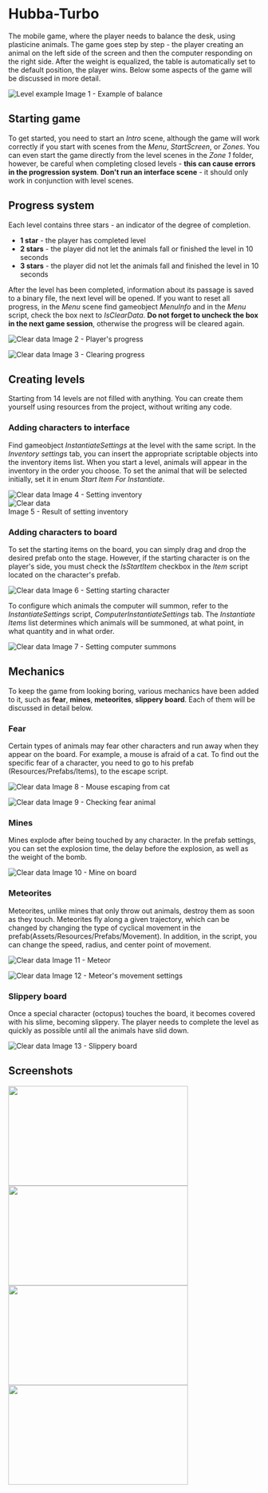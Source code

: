 # Hubba-Turbo
The mobile game, where the player needs to balance the desk, using plasticine animals. The game goes step by step - the player creating an animal on the left side of the screen and then the computer responding on the right side. After the weight is equalized, the table is automatically set to the default position, the player wins. Below some aspects of the game will be discussed in more detail.

![Level example](/Hubba-Turbo/Assets/ScreenShots/VictoryScreen.png "LevelExample")
Image 1 - Example of balance
## Starting game
To get started, you need to start an _Intro_ scene, although the game will work correctly if you start with scenes from the _Menu_, _StartScreen_, or _Zones_. You can even start the game directly from the level scenes in the _Zone 1_ folder, however, be careful when completing closed levels - __this can cause errors in the progression system__. __Don't run an interface scene__ - it should only work in conjunction with level scenes.
## Progress system
Each level contains three stars - an indicator of the degree of completion.
- __1 star__ - the player has completed level
- __2 stars__ - the player did not let the animals fall or finished the level in 10 seconds
- __3 stars__ - the player did not let the animals fall and finished the level in 10 seconds

After the level has been completed, information about its passage is saved to a binary file, the next level will be opened. If you want to reset all progress, in the _Menu_ scene find gameobject _MenuInfo_ and in the _Menu_ script, check the box next to _IsClearData_. __Do not forget to uncheck the box in the next game session__, otherwise the progress will be cleared again.

![Clear data](/Hubba-Turbo/Assets/ScreenShots/LevelsScreen.png "Clear data")
Image 2 - Player's progress

![Clear data](/Hubba-Turbo/Assets/ScreenShots/ClearScreen.png "Clear data")
Image 3 - Clearing progress

## Creating levels
Starting from 14 levels are not filled with anything. You can create them yourself using resources from the project, without writing any code.
### Adding characters to interface
Find gameobject _InstantiateSettings_ at the level with the same script. In the _Inventory settings_ tab, you can insert the appropriate scriptable objects into the inventory items list. When you start a level, animals will appear in the inventory in the order you choose. To set the animal that will be selected initially, set it in enum _Start Item  For Instantiate_.

![Clear data](/Hubba-Turbo/Assets/ScreenShots/SetInventoryScreen.png "Clear data")
Image 4 - Setting inventory <br>
![Clear data](/Hubba-Turbo/Assets/ScreenShots/InventoryScreen.png "Clear data") <br>
Image 5 - Result of setting inventory
### Adding characters to board
To set the starting items on the board, you can simply drag and drop the desired prefab onto the stage. However, if the starting character is on the player's side, you must check the _IsStartItem_ checkbox in the _Item_ script located on the character's prefab.

![Clear data](/Hubba-Turbo/Assets/ScreenShots/ItemScreen.png "Clear data")
Image 6 - Setting starting character

To configure which animals the computer will summon, refer to the _InstantiateSettings_ script, _ComputerInstantiateSettings_ tab. The _Instantiate Items_ list determines which animals will be summoned, at what point, in what quantity and in what order.

![Clear data](/Hubba-Turbo/Assets/ScreenShots/ComputerSettingsScreen.png "Clear data")
Image 7 - Setting computer summons

## Mechanics
To keep the game from looking boring, various mechanics have been added to it, such as __fear__, __mines__, __meteorites__, __slippery board__. Each of them will be discussed in detail below.
### Fear
Certain types of animals may fear other characters and run away when they appear on the board. For example, a mouse is afraid of a cat. To find out the specific fear of a character, you need to go to his prefab (Resources/Prefabs/Items), to the escape script.

![Clear data](/Hubba-Turbo/Assets/ScreenShots/EscapeExampleScreen.png "Clear data")
Image 8 - Mouse escaping from cat

![Clear data](/Hubba-Turbo/Assets/ScreenShots/EscapeCheckScreen.png "Clear data")
Image 9 - Checking fear animal

### Mines
Mines explode after being touched by any character. In the prefab settings, you can set the explosion time, the delay before the explosion, as well as the weight of the bomb.

![Clear data](/Hubba-Turbo/Assets/ScreenShots/MineScreen.png "Clear data")
Image 10 - Mine on board

### Meteorites
Meteorites, unlike mines that only throw out animals, destroy them as soon as they touch. Meteorites fly along a given trajectory, which can be changed by changing the type of cyclical movement in the prefab(Assets/Resources/Prefabs/Movement). In addition, in the script, you can change the speed, radius, and center point of movement.

![Clear data](/Hubba-Turbo/Assets/ScreenShots/MeteorScreen.png "Clear data")
Image 11 - Meteor

![Clear data](/Hubba-Turbo/Assets/ScreenShots/MovementScreen.png "Clear data")
Image 12 - Meteor's movement settings

### Slippery board
Once a special character (octopus) touches the board, it becomes covered with his slime, becoming slippery. The player needs to complete the level as quickly as possible until all the animals have slid down.

![Clear data](/Hubba-Turbo/Assets/ScreenShots/SlipperyBoardScreen.png "Clear data")
Image 13 - Slippery board
## Screenshots
<div>
  <img width="360" height="200" align="left" src="Hubba-Turbo/Assets/ScreenShots/StartScreen.png">
  <img width="360" height="200" align="left" src="Hubba-Turbo/Assets/ScreenShots/LevelsScreen.png">
</div>
<div margin-top = 100>
  <img width="360" height="200" align="left" src="Hubba-Turbo/Assets/ScreenShots/EscapeScreen.png">
  <img width="360" height="200" align="left" src="Hubba-Turbo/Assets/ScreenShots/OctaousScreen.png">
</div>
